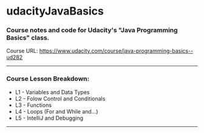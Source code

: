 # udacityJavaBasics

### Course notes and code for Udacity's "Java Programming Basics" class.

Course URL: https://www.udacity.com/course/java-programming-basics--ud282

---

### Course Lesson Breakdown:

* L1 - Variables and Data Types
* L2 - Folow Control and Conditionals
* L3 - Functions
* L4 - Loops (For and While and...)
* L5 - IntelliJ and Debugging

---
